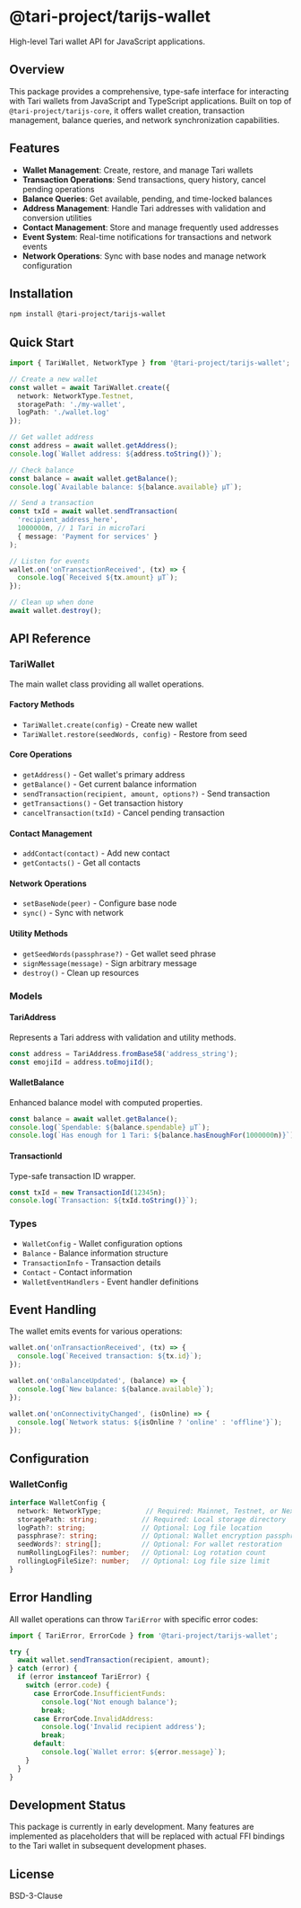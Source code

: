 # @tari-project/tarijs-wallet

High-level Tari wallet API for JavaScript applications.

## Overview

This package provides a comprehensive, type-safe interface for interacting with Tari wallets from JavaScript and TypeScript applications. Built on top of `@tari-project/tarijs-core`, it offers wallet creation, transaction management, balance queries, and network synchronization capabilities.

## Features

- **Wallet Management**: Create, restore, and manage Tari wallets
- **Transaction Operations**: Send transactions, query history, cancel pending operations
- **Balance Queries**: Get available, pending, and time-locked balances
- **Address Management**: Handle Tari addresses with validation and conversion utilities
- **Contact Management**: Store and manage frequently used addresses
- **Event System**: Real-time notifications for transactions and network events
- **Network Operations**: Sync with base nodes and manage network configuration

## Installation

```bash
npm install @tari-project/tarijs-wallet
```

## Quick Start

```typescript
import { TariWallet, NetworkType } from '@tari-project/tarijs-wallet';

// Create a new wallet
const wallet = await TariWallet.create({
  network: NetworkType.Testnet,
  storagePath: './my-wallet',
  logPath: './wallet.log'
});

// Get wallet address
const address = await wallet.getAddress();
console.log(`Wallet address: ${address.toString()}`);

// Check balance
const balance = await wallet.getBalance();
console.log(`Available balance: ${balance.available} µT`);

// Send a transaction
const txId = await wallet.sendTransaction(
  'recipient_address_here',
  1000000n, // 1 Tari in microTari
  { message: 'Payment for services' }
);

// Listen for events
wallet.on('onTransactionReceived', (tx) => {
  console.log(`Received ${tx.amount} µT`);
});

// Clean up when done
await wallet.destroy();
```

## API Reference

### TariWallet

The main wallet class providing all wallet operations.

#### Factory Methods

- `TariWallet.create(config)` - Create new wallet
- `TariWallet.restore(seedWords, config)` - Restore from seed

#### Core Operations

- `getAddress()` - Get wallet's primary address
- `getBalance()` - Get current balance information
- `sendTransaction(recipient, amount, options?)` - Send transaction
- `getTransactions()` - Get transaction history
- `cancelTransaction(txId)` - Cancel pending transaction

#### Contact Management

- `addContact(contact)` - Add new contact
- `getContacts()` - Get all contacts

#### Network Operations

- `setBaseNode(peer)` - Configure base node
- `sync()` - Sync with network

#### Utility Methods

- `getSeedWords(passphrase?)` - Get wallet seed phrase
- `signMessage(message)` - Sign arbitrary message
- `destroy()` - Clean up resources

### Models

#### TariAddress

Represents a Tari address with validation and utility methods.

```typescript
const address = TariAddress.fromBase58('address_string');
const emojiId = address.toEmojiId();
```

#### WalletBalance

Enhanced balance model with computed properties.

```typescript
const balance = await wallet.getBalance();
console.log(`Spendable: ${balance.spendable} µT`);
console.log(`Has enough for 1 Tari: ${balance.hasEnoughFor(1000000n)}`);
```

#### TransactionId

Type-safe transaction ID wrapper.

```typescript
const txId = new TransactionId(12345n);
console.log(`Transaction: ${txId.toString()}`);
```

### Types

- `WalletConfig` - Wallet configuration options
- `Balance` - Balance information structure
- `TransactionInfo` - Transaction details
- `Contact` - Contact information
- `WalletEventHandlers` - Event handler definitions

## Event Handling

The wallet emits events for various operations:

```typescript
wallet.on('onTransactionReceived', (tx) => {
  console.log(`Received transaction: ${tx.id}`);
});

wallet.on('onBalanceUpdated', (balance) => {
  console.log(`New balance: ${balance.available}`);
});

wallet.on('onConnectivityChanged', (isOnline) => {
  console.log(`Network status: ${isOnline ? 'online' : 'offline'}`);
});
```

## Configuration

### WalletConfig

```typescript
interface WalletConfig {
  network: NetworkType;           // Required: Mainnet, Testnet, or Nextnet
  storagePath: string;           // Required: Local storage directory
  logPath?: string;              // Optional: Log file location
  passphrase?: string;           // Optional: Wallet encryption passphrase
  seedWords?: string[];          // Optional: For wallet restoration
  numRollingLogFiles?: number;   // Optional: Log rotation count
  rollingLogFileSize?: number;   // Optional: Log file size limit
}
```

## Error Handling

All wallet operations can throw `TariError` with specific error codes:

```typescript
import { TariError, ErrorCode } from '@tari-project/tarijs-wallet';

try {
  await wallet.sendTransaction(recipient, amount);
} catch (error) {
  if (error instanceof TariError) {
    switch (error.code) {
      case ErrorCode.InsufficientFunds:
        console.log('Not enough balance');
        break;
      case ErrorCode.InvalidAddress:
        console.log('Invalid recipient address');
        break;
      default:
        console.log(`Wallet error: ${error.message}`);
    }
  }
}
```

## Development Status

This package is currently in early development. Many features are implemented as placeholders that will be replaced with actual FFI bindings to the Tari wallet in subsequent development phases.

## License

BSD-3-Clause
